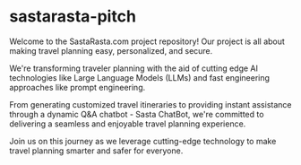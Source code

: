 # sastarasta-pitch

Welcome to the SastaRasta.com project repository! Our project is all about making travel planning easy, personalized, and secure.

We're transforming traveler planning with the aid of cutting edge AI technologies like Large Language Models (LLMs) and fast engineering approaches like prompt engineering.

From generating customized travel itineraries to providing instant assistance through a dynamic Q&A chatbot - Sasta ChatBot, we're committed to delivering a seamless and enjoyable travel planning experience. 

Join us on this journey as we leverage cutting-edge technology to make travel planning smarter and safer for everyone.
